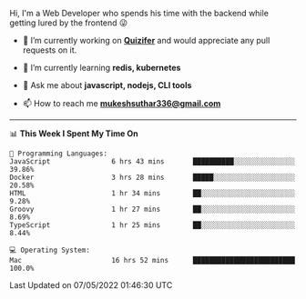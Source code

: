 Hi, I'm a Web Developer who spends his time with the backend while getting lured by the frontend 😜

- 🔭 I’m currently working on **[Quizifer](https://github.com/SutharMukesh/Quizifer/)** and would appreciate any pull requests on it.

- 🌱 I’m currently learning **redis, kubernetes**

- 💬 Ask me about **javascript, nodejs, CLI tools**

- 📫 How to reach me **mukeshsuthar336@gmail.com**

---
<!--START_SECTION:waka-->
📊 **This Week I Spent My Time On** 

```text
💬 Programming Languages: 
JavaScript               6 hrs 43 mins       ██████████░░░░░░░░░░░░░░░   39.86% 
Docker                   3 hrs 28 mins       █████░░░░░░░░░░░░░░░░░░░░   20.58% 
HTML                     1 hr 34 mins        ██░░░░░░░░░░░░░░░░░░░░░░░   9.28% 
Groovy                   1 hr 27 mins        ██░░░░░░░░░░░░░░░░░░░░░░░   8.69% 
TypeScript               1 hr 25 mins        ██░░░░░░░░░░░░░░░░░░░░░░░   8.44%

💻 Operating System: 
Mac                      16 hrs 52 mins      █████████████████████████   100.0%

```


 Last Updated on 07/05/2022 01:46:30 UTC
<!--END_SECTION:waka-->

